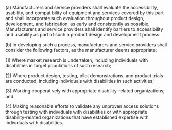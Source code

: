 (a) Manufacturers and service providers shall evaluate the accessibility, usability, and compatibility of equipment and services covered by this part and shall incorporate such evaluation throughout product design, development, and fabrication, as early and consistently as possible. Manufacturers and service providers shall identify barriers to accessibility and usability as part of such a product design and development process.

(b) In developing such a process, manufacturers and service providers shall consider the following factors, as the manufacturer deems appropriate:

(1) Where market research is undertaken, including individuals with disabilities in target populations of such research;

(2) Where product design, testing, pilot demonstrations, and product trials are conducted, including individuals with disabilities in such activities;

(3) Working cooperatively with appropriate disability-related organizations; and

(4) Making reasonable efforts to validate any unproven access solutions through testing with individuals with disabilities or with appropriate disability-related organizations that have established expertise with individuals with disabilities.

